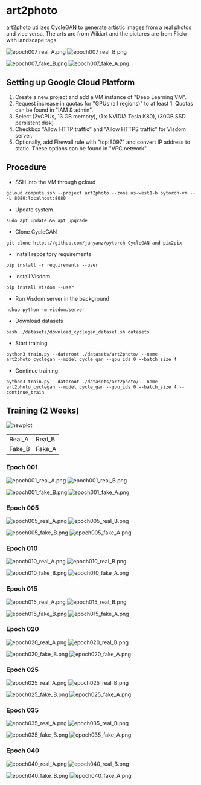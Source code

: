 # art2photo
art2photo utilizes CycleGAN to generate artistic images from a real photos and vice versa. The arts are from Wikiart and the pictures are from Flickr with landscape tags.

![epoch007_real_A.png](https://github.com/mingir2/art2photo/blob/master/art2photo_cyclegan/web/images/epoch007_real_A.png)
![epoch007_real_B.png](https://github.com/mingir2/art2photo/blob/master/art2photo_cyclegan/web/images/epoch007_real_B.png)

![epoch007_fake_B.png](https://github.com/mingir2/art2photo/blob/master/art2photo_cyclegan/web/images/epoch007_fake_B.png)
![epoch007_fake_A.png](https://github.com/mingir2/art2photo/blob/master/art2photo_cyclegan/web/images/epoch007_fake_A.png)

## Setting up Google Cloud Platform
1. Create a new project and add a VM instance of "Deep Learning VM".
2. Request increase in quotas for "GPUs (all regions)" to at least 1. Quotas can be found in "IAM & admin". 
3. Select (2vCPUs, 13 GB memory), (1 x NVIDIA Tesla K80), (30GB SSD persistent disk)
4. Checkbox "Allow HTTP traffic" and "Allow HTTPS traffic" for Visdom server.
5. Optionally, add Firewall rule with "tcp:8097" and convert IP address to static. These options can be found in "VPC network".

## Procedure
- SSH into the VM through gcloud
```
gcloud compute ssh --project art2photo --zone us-west1-b pytorch-vm -- -L 8080:localhost:8080
```
-  Update system
```
sudo apt update && apt upgrade
```
- Clone CycleGAN
```
git clone https://github.com/junyanz/pytorch-CycleGAN-and-pix2pix
```
- Install repository requirements
```
pip install -r requirements --user
```
- Install Visdom
```
pip install visdom --user
```
- Run Visdom server in the background
```
nohup python -m visdom.server
```
- Download datasets
```
bash ./datasets/download_cyclegan_dataset.sh datasets
```
- Start training
```
python3 train.py --dataroot ./datasets/art2photo/ --name art2photo_cyclegan --model cycle_gan --gpu_ids 0 --batch_size 4
```
- Continue training
```
python3 train.py --dataroot ./datasets/art2photo/ --name art2photo_cyclegan --model cycle_gan --gpu_ids 0 --batch_size 4 --continue_train
```

## Training (2 Weeks)

![newplot](https://github.com/mingir2/art2photo/blob/master/newplot.png)

|||
|---|---|
|Real_A|Real_B|
|Fake_B|Fake_A|

### Epoch 001

![epoch001_real_A.png](https://github.com/mingir2/art2photo/blob/master/art2photo_cyclegan/web/images/epoch001_real_A.png)
![epoch001_real_B.png](https://github.com/mingir2/art2photo/blob/master/art2photo_cyclegan/web/images/epoch001_real_B.png)

![epoch001_fake_B.png](https://github.com/mingir2/art2photo/blob/master/art2photo_cyclegan/web/images/epoch001_fake_B.png)
![epoch001_fake_A.png](https://github.com/mingir2/art2photo/blob/master/art2photo_cyclegan/web/images/epoch001_fake_A.png)

### Epoch 005

![epoch005_real_A.png](https://github.com/mingir2/art2photo/blob/master/art2photo_cyclegan/web/images/epoch005_real_A.png)
![epoch005_real_B.png](https://github.com/mingir2/art2photo/blob/master/art2photo_cyclegan/web/images/epoch005_real_B.png)

![epoch005_fake_B.png](https://github.com/mingir2/art2photo/blob/master/art2photo_cyclegan/web/images/epoch005_fake_B.png)
![epoch005_fake_A.png](https://github.com/mingir2/art2photo/blob/master/art2photo_cyclegan/web/images/epoch005_fake_A.png)

### Epoch 010

![epoch010_real_A.png](https://github.com/mingir2/art2photo/blob/master/art2photo_cyclegan/web/images/epoch010_real_A.png)
![epoch010_real_B.png](https://github.com/mingir2/art2photo/blob/master/art2photo_cyclegan/web/images/epoch010_real_B.png)

![epoch010_fake_B.png](https://github.com/mingir2/art2photo/blob/master/art2photo_cyclegan/web/images/epoch010_fake_B.png)
![epoch010_fake_A.png](https://github.com/mingir2/art2photo/blob/master/art2photo_cyclegan/web/images/epoch010_fake_A.png)

### Epoch 015

![epoch015_real_A.png](https://github.com/mingir2/art2photo/blob/master/art2photo_cyclegan/web/images/epoch015_real_A.png)
![epoch015_real_B.png](https://github.com/mingir2/art2photo/blob/master/art2photo_cyclegan/web/images/epoch015_real_B.png)

![epoch015_fake_B.png](https://github.com/mingir2/art2photo/blob/master/art2photo_cyclegan/web/images/epoch015_fake_B.png)
![epoch015_fake_A.png](https://github.com/mingir2/art2photo/blob/master/art2photo_cyclegan/web/images/epoch015_fake_A.png)

### Epoch 020

![epoch020_real_A.png](https://github.com/mingir2/art2photo/blob/master/art2photo_cyclegan/web/images/epoch020_real_A.png)
![epoch020_real_B.png](https://github.com/mingir2/art2photo/blob/master/art2photo_cyclegan/web/images/epoch020_real_B.png)

![epoch020_fake_B.png](https://github.com/mingir2/art2photo/blob/master/art2photo_cyclegan/web/images/epoch020_fake_B.png)
![epoch020_fake_A.png](https://github.com/mingir2/art2photo/blob/master/art2photo_cyclegan/web/images/epoch020_fake_A.png)

### Epoch 025

![epoch025_real_A.png](https://github.com/mingir2/art2photo/blob/master/art2photo_cyclegan/web/images/epoch025_real_A.png)
![epoch025_real_B.png](https://github.com/mingir2/art2photo/blob/master/art2photo_cyclegan/web/images/epoch025_real_B.png)

![epoch025_fake_B.png](https://github.com/mingir2/art2photo/blob/master/art2photo_cyclegan/web/images/epoch025_fake_B.png)
![epoch025_fake_A.png](https://github.com/mingir2/art2photo/blob/master/art2photo_cyclegan/web/images/epoch025_fake_A.png)

### Epoch 035

![epoch035_real_A.png](https://github.com/mingir2/art2photo/blob/master/art2photo_cyclegan/web/images/epoch035_real_A.png)
![epoch035_real_B.png](https://github.com/mingir2/art2photo/blob/master/art2photo_cyclegan/web/images/epoch035_real_B.png)

![epoch035_fake_B.png](https://github.com/mingir2/art2photo/blob/master/art2photo_cyclegan/web/images/epoch035_fake_B.png)
![epoch035_fake_A.png](https://github.com/mingir2/art2photo/blob/master/art2photo_cyclegan/web/images/epoch035_fake_A.png)

### Epoch 040

![epoch040_real_A.png](https://github.com/mingir2/art2photo/blob/master/art2photo_cyclegan/web/images/epoch040_real_A.png)
![epoch040_real_B.png](https://github.com/mingir2/art2photo/blob/master/art2photo_cyclegan/web/images/epoch040_real_B.png)

![epoch040_fake_B.png](https://github.com/mingir2/art2photo/blob/master/art2photo_cyclegan/web/images/epoch040_fake_B.png)
![epoch040_fake_A.png](https://github.com/mingir2/art2photo/blob/master/art2photo_cyclegan/web/images/epoch040_fake_A.png)
